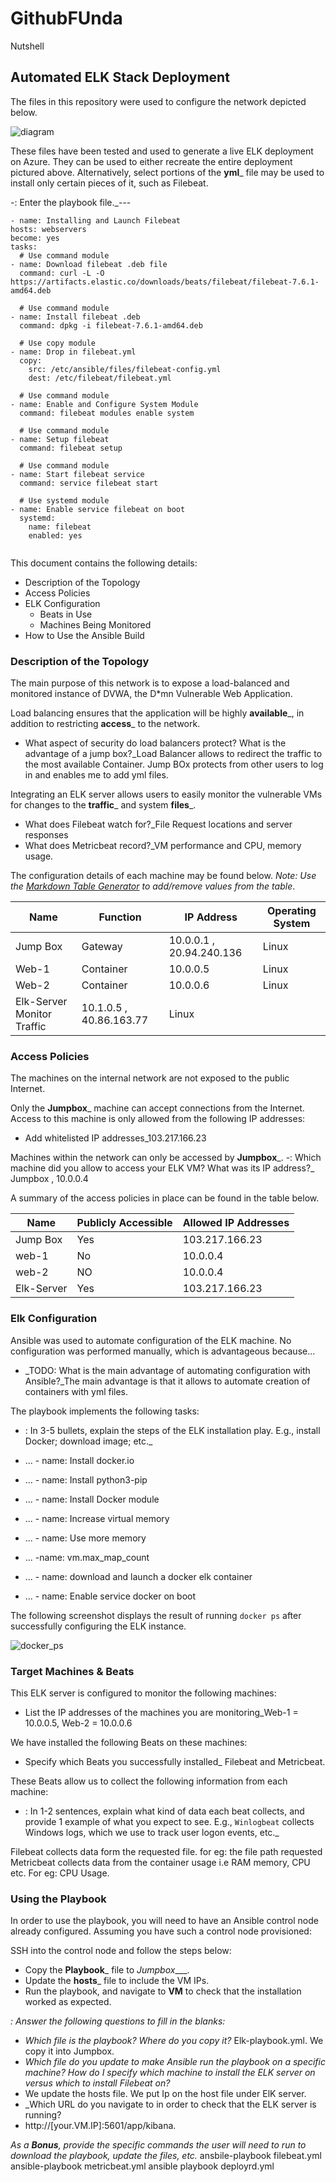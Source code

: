 # GithubFUnda
Nutshell
## Automated ELK Stack Deployment

The files in this repository were used to configure the network depicted below.

![diagram](image/Unit13-GitHubFundamental.png)

These files have been tested and used to generate a live ELK deployment on Azure. They can be used to either recreate the entire deployment pictured above. Alternatively, select portions of the __yml___ file may be used to install only certain pieces of it, such as Filebeat.

  -: Enter the playbook file._---
  
  ```
- name: Installing and Launch Filebeat
  hosts: webservers
  become: yes
  tasks:
    # Use command module
  - name: Download filebeat .deb file
    command: curl -L -O https://artifacts.elastic.co/downloads/beats/filebeat/filebeat-7.6.1-amd64.deb

    # Use command module
  - name: Install filebeat .deb
    command: dpkg -i filebeat-7.6.1-amd64.deb

    # Use copy module
  - name: Drop in filebeat.yml
    copy:
      src: /etc/ansible/files/filebeat-config.yml
      dest: /etc/filebeat/filebeat.yml

    # Use command module
  - name: Enable and Configure System Module
    command: filebeat modules enable system

    # Use command module
  - name: Setup filebeat
    command: filebeat setup

    # Use command module
  - name: Start filebeat service
    command: service filebeat start

    # Use systemd module
  - name: Enable service filebeat on boot
    systemd:
      name: filebeat
      enabled: yes
      
```

This document contains the following details:
- Description of the Topology
- Access Policies
- ELK Configuration
  - Beats in Use
  - Machines Being Monitored
- How to Use the Ansible Build


### Description of the Topology

The main purpose of this network is to expose a load-balanced and monitored instance of DVWA, the D*mn Vulnerable Web Application.

Load balancing ensures that the application will be highly __available___, in addition to restricting __access___ to the network.
- What aspect of security do load balancers protect? What is the advantage of a jump box?_Load Balancer allows to redirect the traffic to the most available Container. Jump BOx protects from other users to log in and enables me to add yml files. 

Integrating an ELK server allows users to easily monitor the vulnerable VMs for changes to the __traffic___ and system __files___.
-  What does Filebeat watch for?_File Request locations and server responses
-  What does Metricbeat record?_VM performance and CPU, memory usage.

The configuration details of each machine may be found below.
_Note: Use the [Markdown Table Generator](http://www.tablesgenerator.com/markdown_tables) to add/remove values from the table_.

| Name     | Function | IP Address | Operating System |
|----------|----------|------------|------------------|
| Jump Box | Gateway  | 10.0.0.1 , 20.94.240.136   | Linux            |
| Web-1     |Container          |10.0.0.5            |Linux                  |
| Web-2    | Container         |         10.0.0.6   |Linux                  |
| Elk-Server   Monitor Traffic |10.1.0.5  , 40.86.163.77       |Linux            |                  |

### Access Policies

The machines on the internal network are not exposed to the public Internet. 

Only the __Jumpbox___ machine can accept connections from the Internet. Access to this machine is only allowed from the following IP addresses:
-  Add whitelisted IP addresses_103.217.166.23

Machines within the network can only be accessed by __Jumpbox___.
-: Which machine did you allow to access your ELK VM? What was its IP address?_ Jumpbox , 10.0.0.4

A summary of the access policies in place can be found in the table below.

| Name     | Publicly Accessible | Allowed IP Addresses |
|----------|---------------------|----------------------|
| Jump Box | Yes              |   103.217.166.23  |
| web-1         |No                     |   10.0.0.4                   |
| web-2         |  NO                   |   10.0.0.4           |
| Elk-Server     | Yes           |103.217.166.23 
### Elk Configuration

Ansible was used to automate configuration of the ELK machine. No configuration was performed manually, which is advantageous because...
- _TODO: What is the main advantage of automating configuration with Ansible?_The main advantage is that it allows to automate creation of containers with yml files.

The playbook implements the following tasks:
- : In 3-5 bullets, explain the steps of the ELK installation play. E.g., install Docker; download image; etc._
- ... - name: Install docker.io

- ... - name: Install python3-pip
- ...  - name: Install Docker module
- ...  - name: Increase virtual memory
- ...  - name: Use more memory
- ...  -name: vm.max_map_count
- ...  - name: download and launch a docker elk container
- ...  - name: Enable service docker on boot


The following screenshot displays the result of running `docker ps` after successfully configuring the ELK instance.

![docker_ps](image/docker_ps.JPG)

### Target Machines & Beats
This ELK server is configured to monitor the following machines:
-  List the IP addresses of the machines you are monitoring_Web-1 = 10.0.0.5, Web-2 = 10.0.0.6

We have installed the following Beats on these machines:
-  Specify which Beats you successfully installed_ Filebeat and Metricbeat.

These Beats allow us to collect the following information from each machine:
- : In 1-2 sentences, explain what kind of data each beat collects, and provide 1 example of what you expect to see. E.g., `Winlogbeat` collects Windows logs, which we use to track user logon events, etc._

Filebeat collects data form the requested file. for eg: the file path requested
Metricbeat collects data from the container usage i.e RAM memory, CPU etc. For eg: CPU Usage.

### Using the Playbook
In order to use the playbook, you will need to have an Ansible control node already configured. Assuming you have such a control node provisioned: 

SSH into the control node and follow the steps below:
- Copy the __Playbook___ file to _Jumpbox____.
- Update the __hosts___ file to include the VM IPs.
- Run the playbook, and navigate to __VM__ to check that the installation worked as expected.

_: Answer the following questions to fill in the blanks:_
- _Which file is the playbook? Where do you copy it?_
Elk-playbook.yml. We copy it into Jumpbox.
- _Which file do you update to make Ansible run the playbook on a specific machine? How do I specify which machine to install the ELK server on versus which to install Filebeat on?_
- We update the hosts file. We put Ip on the host file under ElK server. 
- _Which URL do you navigate to in order to check that the ELK server is running?
- http://[your.VM.IP]:5601/app/kibana.

_As a **Bonus**, provide the specific commands the user will need to run to download the playbook, update the files, etc._
ansbile-playbook filebeat.yml
ansible-playbook metricbeat.yml
ansible playbook deployrd.yml
